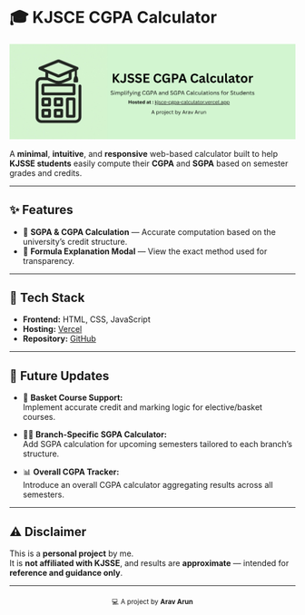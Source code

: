 # 🎓 KJSCE CGPA Calculator

![KJSCE CGPA Calculator Logo](./banner.png)

A **minimal**, **intuitive**, and **responsive** web-based calculator built to help **KJSSE students** easily compute their **CGPA** and **SGPA** based on semester grades and credits.

---

## ✨ Features

- 🎯 **SGPA & CGPA Calculation** — Accurate computation based on the university’s credit structure.  
- 🧮 **Formula Explanation Modal** — View the exact method used for transparency.  

---

## 🧰 Tech Stack

- **Frontend:** HTML, CSS, JavaScript  
- **Hosting:** [Vercel](https://kjsce-cgpa-calculator.vercel.app)  
- **Repository:** [GitHub](https://github.com/Arav-Arun/KJSCE-CGPA-Calculator)

---

## 🚀 Future Updates

- 🧾 **Basket Course Support:**  
  Implement accurate credit and marking logic for elective/basket courses.  

- 🧑‍💻 **Branch-Specific SGPA Calculator:**  
  Add SGPA calculation for upcoming semesters tailored to each branch’s structure.  

- 📊 **Overall CGPA Tracker:**  
  Introduce an overall CGPA calculator aggregating results across all semesters.  

---

## ⚠️ Disclaimer

This is a **personal project** by me.  
It is **not affiliated with KJSSE**, and results are **approximate** — intended for **reference and guidance only**.

---

<p align="center">
  <sub>💻 A project by <b>Arav Arun</b></sub>
</p>
